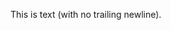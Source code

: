 <!-- >>>>>> BEGIN GENERATED FILE (include): SOURCE test/include/templates/text_no_newline_markdown.md -->
<!-- >>>>>> BEGIN INCLUDED FILE (:markdown): SOURCE test/include/includes/text_no_newline.txt -->
This is text (with no trailing newline).<!-- <<<<<< END INCLUDED FILE (:markdown): SOURCE test/include/includes/text_no_newline.txt -->
<!-- <<<<<< END GENERATED FILE (include): SOURCE test/include/templates/text_no_newline_markdown.md -->
